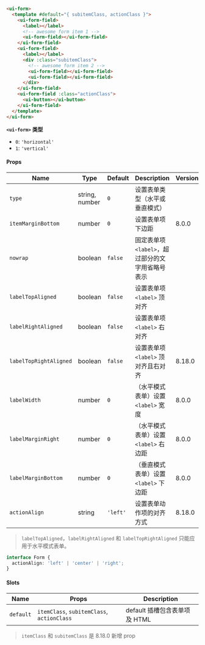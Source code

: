 ```html
<ui-form>
  <template #default="{ subitemClass, actionClass }">
    <ui-form-field>
      <label></label>
      <!-- awesome form item 1 -->
      <ui-form-field></ui-form-field>
    </ui-form-field>
    <ui-form-field>
      <label></label>
      <div :class="subitemClass">
        <!-- awesome form item 2 -->
        <ui-form-field></ui-form-field>
        <ui-form-field></ui-form-field>
      </div>
    </ui-form-field>
    <ui-form-field :class="actionClass">
      <ui-button></ui-button>
    </ui-form-field>
  </template>
</ui-form>
```

**`<ui-form>` 类型**

- `0`: `'horizontal'`
- `1`: `'vertical'`

#### Props

| Name                   | Type           | Default  | Description                                      | Version |
| ---------------------- | -------------- | -------- | ------------------------------------------------ | ------- |
| `type`                 | string, number | `0`      | 设置表单类型（水平或垂直模式）                   |         |
| `itemMarginBottom`     | number         | `0`      | 设置表单项下边距                                 | 8.0.0   |
| `nowrap`               | boolean        | `false`  | 固定表单项 `<label>`，超过部分的文字用省略号表示 |         |
| `labelTopAligned`      | boolean        | `false`  | 设置表单项 `<label>` 顶对齐                      |         |
| `labelRightAligned`    | boolean        | `false`  | 设置表单项 `<label>` 右对齐                      |         |
| `labelTopRightAligned` | boolean        | `false`  | 设置表单项 `<label>` 顶对齐且右对齐              | 8.18.0  |
| `labelWidth`           | number         | `0`      | （水平模式表单）设置 `<label>` 宽度              | 8.0.0   |
| `labelMarginRight`     | number         | `0`      | （水平模式表单）设置 `<label>` 右边距            | 8.0.0   |
| `labelMarginBottom`    | number         | `0`      | （垂直模式表单）设置 `<label>` 下边距            | 8.0.0   |
| `actionAlign`          | string         | `'left'` | 设置表单动作项的对齐方式                         | 8.18.0  |

> `labelTopAligned`，`labelRightAligned` 和 `labelTopRightAligned` 只能应用于水平模式表单。

```ts
interface Form {
  actionAlign: 'left' | 'center' | 'right';
}
```

#### Slots

| Name      | Props                                      | Description                   |
| --------- | ------------------------------------------ | ----------------------------- |
| `default` | `itemClass`, `subitemClass`, `actionClass` | default 插槽包含表单项及 HTML |

> `itemClass` 和 `subitemClass` 是 8.18.0 新增 prop
